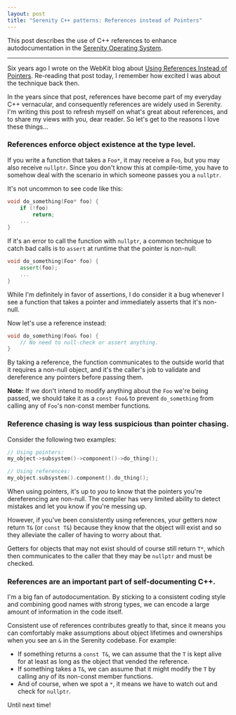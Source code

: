 ```yaml
---
layout: post
title: "Serenity C++ patterns: References instead of Pointers"
---
```


This post describes the use of C++ references to enhance autodocumentation in the [Serenity Operating System](https://github.com/SerenityOS/serenity).

---

Six years ago I wrote on the WebKit blog about [Using References Instead of Pointers](https://webkit.org/blog/3011/reference-radness-whats-up-with-all-this-in-webkit-lately/). Re-reading that post today, I remember how excited I was about the technique back then.

In the years since that post, references have become part of my everyday C++ vernacular, and consequently references are widely used in Serenity. I'm writing this post to refresh myself on what's great about references, and to share my views with you, dear reader. So let's get to the reasons I love these things...

### References enforce object existence at the type level.

If you write a function that takes a `Foo*`, it may receive a `Foo`, but you may also receive `nullptr`. Since you don't know this at compile-time, you have to somehow deal with the scenario in which someone passes you a `nullptr`.

It's not uncommon to see code like this:

```cpp
void do_something(Foo* foo) {
    if (!foo)
        return;
    ...
}
```

If it's an error to call the function with `nullptr`, a common technique to catch bad calls is to `assert` at runtime that the pointer is non-null:

```cpp
void do_something(Foo* foo) {
    assert(foo);
    ...
}
```

While I'm definitely in favor of assertions, I do consider it a bug whenever I see a function that takes a pointer and immediately asserts that it's non-null.

Now let's use a reference instead:

```cpp
void do_something(Foo& foo) {
    // No need to null-check or assert anything.
}
```

By taking a reference, the function communicates to the outside world that it requires a non-null object, and it's the caller's job to validate and dereference any pointers before passing them.

**Note:** If we don't intend to modify anything about the `Foo` we're being passed, we should take it as a `const Foo&` to prevent `do_something` from calling any of `Foo`'s non-const member functions.

### Reference chasing is way less suspicious than pointer chasing.

Consider the following two examples:

```cpp
// Using pointers:
my_object->subsystem()->component()->do_thing();

// Using references:
my_object.subsystem().component().do_thing();
```

When using pointers, it's up to *you* to know that the pointers you're dereferencing are non-null. The compiler has very limited ability to detect mistakes and let you know if you're messing up.

However, if you've been consistently using references, your getters now return `T&` (or `const T&`) because they know that the object will exist and so they alleviate the caller of having to worry about that.

Getters for objects that may not exist should of course still return `T*`, which then communicates to the caller that they may be `nullptr` and must be checked.

### References are an important part of self-documenting C++.

I'm a big fan of autodocumentation. By sticking to a consistent coding style and combining good names with strong types, we can encode a large amount of information in the code itself.

Consistent use of references contributes greatly to that, since it means you can comfortably make assumptions about object lifetimes and ownerships when you see an `&` in the Serenity codebase. For example:

* If something returns a `const T&`, we can assume that the `T` is kept alive for at least as long as the object that vended the reference.
* If something takes a `T&`, we can assume that it might modify the `T` by calling any of its non-const member functions.
* And of course, when we spot a `*`, it means we have to watch out and check for `nullptr`.

Until next time!
